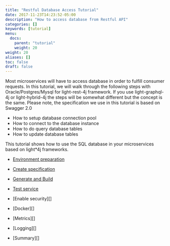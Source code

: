 ```yaml
---
title: "Restful Database Access Tutorial"
date: 2017-11-23T14:23:52-05:00
description: "How to access database from Restful API"
categories: []
keywords: [tutorial]
menu:
  docs:
    parent: "tutorial"
    weight: 20
weight: 20
aliases: []
toc: false
draft: false
---
```



Most microservices will have to access database in order to fulfill consumer requests. 
In this tutorial, we will walk through the following steps with Oracle/Postgres/Mysql
for light-rest-4j framework. If you use light-graphql-4j or light-hybrid-4j the steps
will be somewhat different but the concept is the same. Please note, the specification
we use in this tutorial is based on Swagger 2.0

* How to setup database connection pool
* How to connect to the database instance
* How to do query database tables
* How to update database tables

This tutorial shows how to use the SQL database in your microservices based on light*4j
frameworks. 

* [Environment preparation][]

* [Create specification][]

* [Generate and Build][]

* [Test service][]

* [Enable security][]

* [Docker][]

* [Metrics][]

* [Logging][]

* [Summary][]

[Environment preparation]: /tutorial/rest/swagger/database/preparation/
[Create specification]: /tutorial/rest/swagger/database/specification/
[Generate and Build]: /tutorial/rest/swagger/database/generation/
[Test service]: /tutorial/rest/swagger/database/test/
